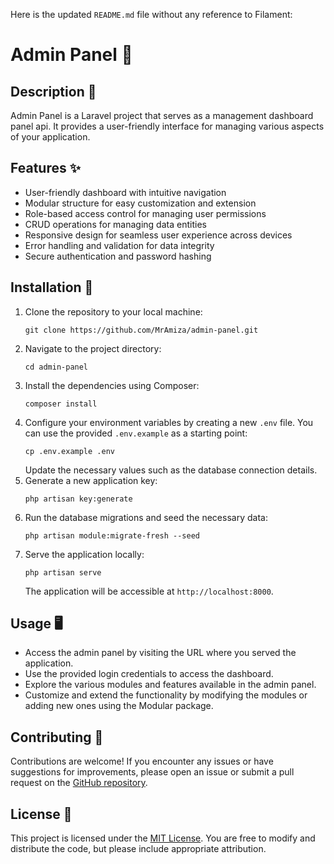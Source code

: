 Here is the updated `README.md` file without any reference to Filament:

# Admin Panel 💼

## Description 📝
Admin Panel is a Laravel project that serves as a management dashboard panel api. It provides a user-friendly interface for managing various aspects of your application.

## Features ✨
- User-friendly dashboard with intuitive navigation
- Modular structure for easy customization and extension
- Role-based access control for managing user permissions
- CRUD operations for managing data entities
- Responsive design for seamless user experience across devices
- Error handling and validation for data integrity
- Secure authentication and password hashing

## Installation 🚀
1. Clone the repository to your local machine:
   ```shell
   git clone https://github.com/MrAmiza/admin-panel.git
   ```
2. Navigate to the project directory:
   ```shell
   cd admin-panel
   ```
3. Install the dependencies using Composer:
   ```shell
   composer install
   ```
4. Configure your environment variables by creating a new `.env` file. You can use the provided `.env.example` as a starting point:
   ```shell
   cp .env.example .env
   ```
   Update the necessary values such as the database connection details.
5. Generate a new application key:
   ```shell
   php artisan key:generate
   ```
6. Run the database migrations and seed the necessary data:
   ```shell
   php artisan module:migrate-fresh --seed
   ```
7. Serve the application locally:
   ```shell
   php artisan serve
   ```
   The application will be accessible at `http://localhost:8000`.

## Usage 🖥️
- Access the admin panel by visiting the URL where you served the application.
- Use the provided login credentials to access the dashboard.
- Explore the various modules and features available in the admin panel.
- Customize and extend the functionality by modifying the modules or adding new ones using the Modular package.

## Contributing 🤝
Contributions are welcome! If you encounter any issues or have suggestions for improvements, please open an issue or submit a pull request on the [GitHub repository](https://github.com/MrAmiza/admin-panel).

## License 📜
This project is licensed under the [MIT License](https://opensource.org/licenses/MIT). You are free to modify and distribute the code, but please include appropriate attribution.
